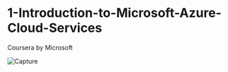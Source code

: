 # 1-Introduction-to-Microsoft-Azure-Cloud-Services
Coursera by Microsoft

![Capture](https://github.com/user-attachments/assets/b6a46a22-40b3-41c3-9b63-0d84ea345ef2)
